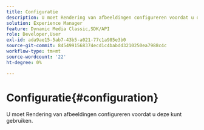 ```yaml
---
title: Configuratie
description: U moet Rendering van afbeeldingen configureren voordat u deze kunt gebruiken.
solution: Experience Manager
feature: Dynamic Media Classic,SDK/API
role: Developer,User
exl-id: ada9ae15-5ab7-43b5-a021-77c1a985e3b0
source-git-commit: 8454991568374ecd1c4babdd3210250ea7988c4c
workflow-type: tm+mt
source-wordcount: '22'
ht-degree: 0%

---
```


# Configuratie{#configuration}

U moet Rendering van afbeeldingen configureren voordat u deze kunt gebruiken.
